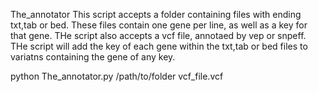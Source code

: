 The_annotator
This script accepts a folder containing files with ending txt,tab or bed. These files contain one gene per line, as well as a key for that gene.
THe script also accepts a vcf file, annotaed by vep or snpeff. THe script will add the key of each gene within the txt,tab or bed files to variatns containing the gene of any key.

python The_annotator.py /path/to/folder vcf_file.vcf
